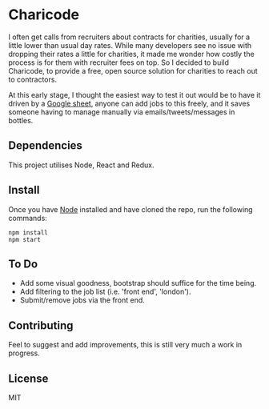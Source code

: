 # Charicode

I often get calls from recruiters about contracts for charities, usually for a little lower than usual day rates. While many developers see no issue with dropping their rates a little for charities, it made me wonder how costly the process is for them with recruiter fees on top. So I decided to build Charicode, to provide a free, open source solution for charities to reach out to contractors.

At this early stage, I thought the easiest way to test it out would be to have it driven by a [Google sheet](https://docs.google.com/spreadsheets/d/1AmgPHmuDEFcK0oAlRNmOrv6TAAIux11wm2LGsV3X8Go/edit?usp=sharing), anyone can add jobs to this freely, and it saves someone having to manage manually via emails/tweets/messages in bottles.

## Dependencies

This project utilises Node, React and Redux.

## Install

Once you have [Node](https://nodejs.org/) installed and have cloned the repo, run the following commands:

```
npm install
npm start
```

## To Do

* Add some visual goodness, bootstrap should suffice for the time being.
* Add filtering to the job list (i.e. 'front end', 'london').
* Submit/remove jobs via the front end.

## Contributing

Feel to suggest and add improvements, this is still very much a work in progress.

## License

MIT
